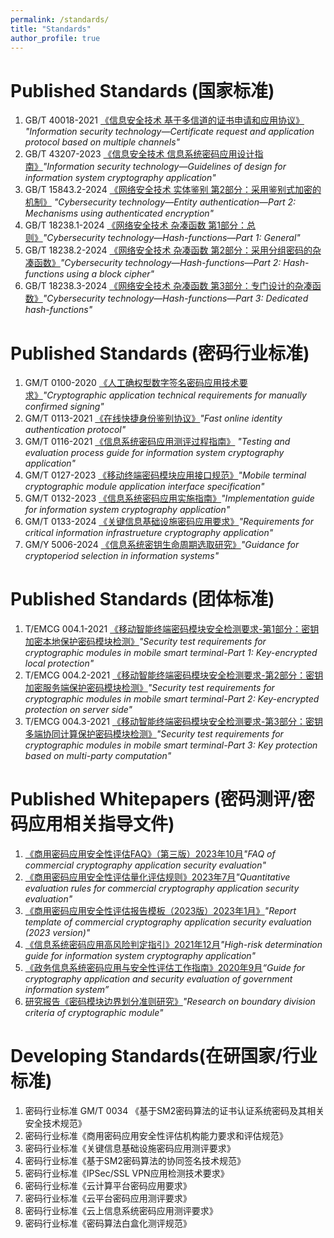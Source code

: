 ```yaml
---
permalink: /standards/
title: "Standards"
author_profile: true
---
```


Published Standards (国家标准)
======
1. GB/T 40018-2021 [《信息安全技术 基于多信道的证书申请和应用协议》](https://std.samr.gov.cn/gb/search/gbDetailed?id=C1A814733AD87A48E05397BE0A0A1C8D) *"Information security technology—Certificate request and application protocol based on multiple channels"*
1. GB/T 43207-2023 [《信息安全技术 信息系统密码应用设计指南》](https://std.samr.gov.cn//gb/search/gbDetailed?id=053404E3EF2C8F91E06397BE0A0A9209)*"Information security technology—Guidelines of design for information system cryptography application"*
1. GB/T 15843.2-2024 [《网络安全技术 实体鉴别 第2部分：采用鉴别式加密的机制》](https://std.samr.gov.cn/gb/search/gbDetailed?id=234D7936ABF6E194E06397BE0A0AA0A9) *"Cybersecurity technology—Entity authentication—Part 2: Mechanisms using authenticated encryption"*
1. GB/T 18238.1-2024 [《网络安全技术 杂凑函数 第1部分：总则》](https://std.samr.gov.cn//gb/search/gbDetailed?id=234D7936ABF5E194E06397BE0A0AA0A9)*"Cybersecurity technology—Hash-functions—Part 1: General"*
1. GB/T 18238.2-2024 [《网络安全技术 杂凑函数 第2部分：采用分组密码的杂凑函数》](https://std.samr.gov.cn//gb/search/gbDetailed?id=234D7936ABF4E194E06397BE0A0AA0A9)*"Cybersecurity technology—Hash-functions—Part 2: Hash-functions using a block cipher"*
1. GB/T 18238.3-2024 [《网络安全技术 杂凑函数 第3部分：专门设计的杂凑函数》](https://std.samr.gov.cn/gb/search/gbDetailed?id=234D7936ABF7E194E06397BE0A0AA0A9)*"Cybersecurity technology—Hash-functions—Part 3: Dedicated hash-functions"*

Published Standards (密码行业标准)
======
1. GM/T 0100-2020 [《人工确权型数字签名密码应用技术要求》](http://www.gmbz.org.cn/main/bzlb.html)*"Cryptographic application technical requirements for manually confirmed signing"* 
1. GM/T 0113-2021 [《在线快捷身份鉴别协议》](http://www.gmbz.org.cn/main/bzlb.html)*"Fast online identity authentication protocol"* 
1. GM/T 0116-2021 [《信息系统密码应用测评过程指南》](http://www.gmbz.org.cn/main/bzlb.html)
*"Testing and evaluation process guide for information system cryptography application"* 
1. GM/T 0127-2023 [《移动终端密码模块应用接口规范》](http://www.gmbz.org.cn/main/bzlb.html)*"Mobile terminal cryptographic module application interface specification"*
1. GM/T 0132-2023 [《信息系统密码应用实施指南》](http://www.gmbz.org.cn/main/bzlb.html)*"Implementation guide for information system cryptography application"* 
1. GM/T 0133-2024 [《关键信息基础设施密码应用要求》](http://www.gmbz.org.cn/main/bzlb.html)*"Requirements for critical information infrastrueture cryptography application"* 
1. GM/Y 5006-2024 [《信息系统密钥生命周期选取研究》](http://www.gmbz.org.cn/main/bzlb.html)*"Guidance for cryptoperiod selection in information systems"*

Published Standards (团体标准)
======
1. T/EMCG 004.1-2021 [《移动智能终端密码模块安全检测要求-第1部分：密钥加密本地保护密码模块检测》]()*"Security test requirements for cryptographic modules in mobile smart terminal-Part 1: Key-encrypted local protection"*
1. T/EMCG 004.2-2021 [《移动智能终端密码模块安全检测要求-第2部分：密钥加密服务端保护密码模块检测》]()*"Security test requirements for cryptographic modules in mobile smart terminal-Part 2: Key-encrypted protection on server side"* 
1. T/EMCG 004.3-2021  [《移动智能终端密码模块安全检测要求-第3部分：密钥多端协同计算保护密码模块检测》]()*"Security test requirements for cryptographic modules in mobile smart terminal-Part 3: Key protection based on multi-party computation"*

Published Whitepapers (密码测评/密码应用相关指导文件)
======
1. [《商用密码应用安全性评估FAQ》（第三版）2023年10月](https://www.cacrnet.org.cn/site/content/1404.html)*"FAQ of commercial cryptography application security evaluation"*
1. [《商用密码应用安全性评估量化评估规则》2023年7月](https://www.cacrnet.org.cn/site/content/1361.html)*"Quantitative evaluation rules for commercial cryptography application security evaluation"* 
1. [《商用密码应用安全性评估报告模板（2023版）2023年1月》](https://www.cacrnet.org.cn/site/content/1278.html)*"Report template of commercial cryptography application security evaluation (2023 version)"*
1. [《信息系统密码应用高风险判定指引》2021年12月](https://www.cacrnet.org.cn/site/content/1117.html)*"High-risk determination guide for information system cryptography application"*
1. [《政务信息系统密码应用与安全性评估工作指南》2020年9月](http://www.gov.cn/xinwen/2020-09/24/content_5546655.htm)*“Guide for cryptography application and security evaluation of government information system”*
1. [研究报告《密码模块边界划分准则研究》]()*"Research on boundary division criteria of cryptographic module"*


Developing Standards(在研国家/行业标准)
======
1. 密码行业标准 GM/T 0034 《基于SM2密码算法的证书认证系统密码及其相关安全技术规范》
1. 密码行业标准《商用密码应用安全性评估机构能力要求和评估规范》
1. 密码行业标准《关键信息基础设施密码应用测评要求》
1. 密码行业标准《基于SM2密码算法的协同签名技术规范》
1. 密码行业标准《IPSec/SSL VPN应用检测技术要求》
1. 密码行业标准《云计算平台密码应用要求》
1. 密码行业标准《云平台密码应用测评要求》
1. 密码行业标准《云上信息系统密码应用测评要求》
1. 密码行业标准《密码算法白盒化测评规范》


